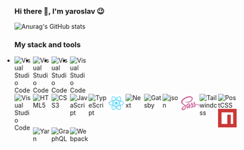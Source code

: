 ### Hi there 👋, I'm yaroslav 😉

![Anurag's GitHub stats](https://github-readme-stats.vercel.app/api?username=Yaroslav-Zozulya&show_icons=true&theme=tokyonight) 


### My stack and tools
<ul style="display: flex; padding: 0; margin: 0;">
  <li><img align="left" alt="Visual Studio Code" width="42px" src="https://cdn.svgporn.com/logos/visual-studio-code.svg" /></li>
  <li><img align="left" alt="Visual Studio Code" width="42px" src="https://cdn.svgporn.com/logos/visual-studio-code.svg" /></li>
  <li><img align="left" alt="Visual Studio Code" width="42px" src="https://cdn.svgporn.com/logos/visual-studio-code.svg" /></li>
  <li><img align="left" alt="Visual Studio Code" width="42px" src="https://cdn.svgporn.com/logos/visual-studio-code.svg" /></li>
</ul>

<img align="left" alt="Visual Studio Code" width="42px" src="https://cdn.svgporn.com/logos/visual-studio-code.svg" />
<img align="left" alt="HTML5" width="42px" src="https://cdn.svgporn.com/logos/html-5.svg" />
<img align="left" alt="CSS3" width="42px" src="https://cdn.svgporn.com/logos/css-3.svg" />
<img align="left" alt="JavaScript" width="42px" src="https://raw.githubusercontent.com/jmnote/z-icons/master/svg/javascript.svg" />
<img align="left" alt="TypeScript" width="42px" src="https://cdn.svgporn.com/logos/typescript-icon.svg" />
<img align="left" alt="React" width="42px" src="https://raw.githubusercontent.com/github/explore/80688e429a7d4ef2fca1e82350fe8e3517d3494d/topics/react/react.png" />
<img align="left" alt="Next" width="42px" src="https://cdn.svgporn.com/logos/nextjs-icon.svg" />
<img align="left" alt="Gatsby" width="42px" src="https://cdn.svgporn.com/logos/gatsby.svg" />
<img align="left" alt="json" width="42px" src="https://cdn.svgporn.com/logos/json.svg" />
<img align="left" alt="Sass" width="42px" src="https://raw.githubusercontent.com/github/explore/80688e429a7d4ef2fca1e82350fe8e3517d3494d/topics/sass/sass.png" />
<img align="left"  alt="Tailwindcss" width="42px" src="https://cdn.svgporn.com/logos/tailwindcss-icon.svg" />
<img align="left"  alt="PostCSS" width="42px" src="https://cdn.svgporn.com/logos/postcss.svg" />
<img align="left" alt="Npm" width="42px" src="https://raw.githubusercontent.com/github/explore/80688e429a7d4ef2fca1e82350fe8e3517d3494d/topics/npm/npm.png" />
<img align="left" alt="Yarn" width="42px" src="https://cdn.svgporn.com/logos/yarn.svg" />
<img align="left" alt="GraphQL" width="42px" src="https://cdn.svgporn.com/logos/graphql.svg" />
<img align="left" alt="Webpack" width="42px" src="https://cdn.svgporn.com/logos/webpack.svg" />
<!--
**Yaroslav-Zozulya/Yaroslav-Zozulya** is a ✨ _special_ ✨ repository because its `README.md` (this file) appears on your GitHub profile.

Here are some ideas to get you started:

- 🔭 I’m currently working on ...
- 🌱 I’m currently learning ...
- 👯 I’m looking to collaborate on ...
- 🤔 I’m looking for help with ...
- 💬 Ask me about ...
- 📫 How to reach me: ...
- 😄 Pronouns: ...
- ⚡ Fun fact: ...
-->
